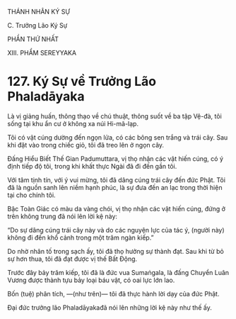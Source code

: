 THÁNH NHÂN KÝ SỰ

C. Trưởng Lão Ký Sự

PHẦN THỨ NHẤT

XIII. PHẨM SEREYYAKA

# 127. Ký Sự về Trưởng Lão Phaladāyaka

Là vị giảng huấn, thông thạo về chú thuật, thông suốt về ba tập Vệ-đà, tôi sống tại khu ẩn cư ở không xa núi Hi-mã-lạp.

Tôi có vật cúng dường đến ngọn lửa, có các bông sen trắng và trái cây. Sau khi đặt vào trong chiếc giỏ, tôi đã treo lên ở ngọn cây.

Đấng Hiểu Biết Thế Gian Padumuttara, vị thọ nhận các vật hiến cúng, có ý định tiếp độ tôi, trong khi khất thực Ngài đã đi đến gần tôi.

Với tâm tịnh tín, với ý vui mừng, tôi đã dâng cúng trái cây đến đức Phật. Tôi đã là nguồn sanh lên niềm hạnh phúc, là sự đưa đến an lạc trong thời hiện tại cho chính tôi.

Bậc Toàn Giác có màu da vàng chói, vị thọ nhận các vật hiến cúng, đứng ở trên không trung đã nói lên lời kệ này:

“Do sự dâng cúng trái cây này và do các nguyện lực của tác ý, (người này) không đi đến khổ cảnh trong một trăm ngàn kiếp.”

Do nhờ nhân tố trong sạch ấy, tôi đã thọ hưởng sự thành đạt. Sau khi từ bỏ sự hơn thua, tôi đã đạt được vị thế Bất Động.

Trước đây bảy trăm kiếp, tôi đã là đức vua Sumaṅgala, là đấng Chuyển Luân Vương được thành tựu bảy loại báu vật, có oai lực lớn lao.

Bốn (tuệ) phân tích, ―(như trên)― tôi đã thực hành lời dạy của đức Phật.

Đại đức trưởng lão Phaladāyakađã nói lên những lời kệ này như thế ấy.
